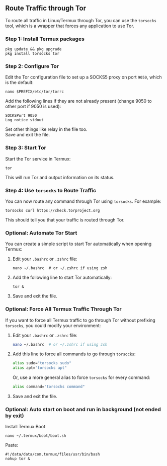 ## Route Traffic through Tor
To route all traffic in Linux/Termux through Tor, you can use the `torsocks` tool, which is a wrapper that forces any application to use Tor. 
### Step 1: Install Termux packages
```
pkg update && pkg upgrade
pkg install torsocks tor
```
### Step 2: Configure Tor
Edit the Tor configuration file to set up a SOCKS5 proxy on port `9050`, which is the default:
```
nano $PREFIX/etc/tor/torrc
```
Add the following lines if they are not already present (change 9050 to other port if 9050 is used):
```
SOCKSPort 9050
Log notice stdout
```
Set other things like relay in the file too.\
Save and exit the file.
### Step 3: Start Tor
Start the Tor service in Termux:
```
tor
```
This will run Tor and output information on its status.
### Step 4: Use `torsocks` to Route Traffic
You can now route any command through Tor using `torsocks`. For example:
```
torsocks curl https://check.torproject.org
```
This should tell you that your traffic is routed through Tor.
### Optional: Automate Tor Start
You can create a simple script to start Tor automatically when opening Termux:
1. Edit your `.bashrc` or `.zshrc` file:
   ```
   nano ~/.bashrc  # or ~/.zshrc if using zsh
   ```
2. Add the following line to start Tor automatically:
   ```
   tor &
   ```
3. Save and exit the file.
### Optional: Force All Termux Traffic Through Tor
If you want to force all Termux traffic to go through Tor without prefixing `torsocks`, you could modify your environment:
1. Edit your `.bashrc` or `.zshrc` file:
   ```bash
   nano ~/.bashrc  # or ~/.zshrc if using zsh
   ```
2. Add this line to force all commands to go through `torsocks`:
   ```bash
   alias sudo="torsocks sudo"
   alias apt="torsocks apt"
   ```
   Or, use a more general alias to force `torsocks` for every command:
   ```bash
   alias command="torsocks command"
   ```
3. Save and exit the file.
### Optional: Auto start on boot and run in background (not ended by exit)
Install Termux:Boot
```
nano ~/.termux/boot/boot.sh
```
Paste:
```
#!/data/data/com.termux/files/usr/bin/bash
nohup tor &
```